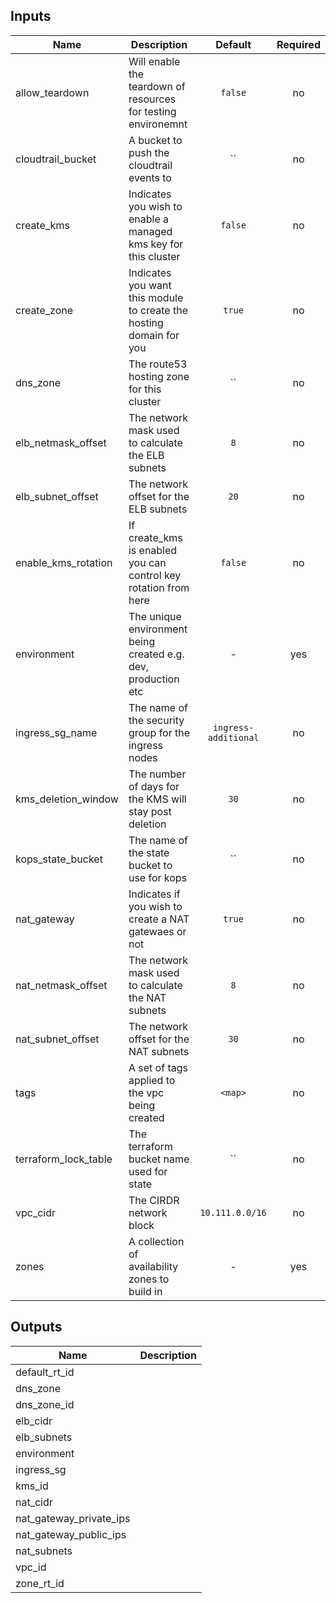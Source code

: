 
## Inputs

| Name | Description | Default | Required |
|------|-------------|:-----:|:-----:|
| allow_teardown | Will enable the teardown of resources for testing environemnt | `false` | no |
| cloudtrail_bucket | A bucket to push the cloudtrail events to | `` | no |
| create_kms | Indicates you wish to enable a managed kms key for this cluster | `false` | no |
| create_zone | Indicates you want this module to create the hosting domain for you | `true` | no |
| dns_zone | The route53 hosting zone for this cluster | `` | no |
| elb_netmask_offset | The network mask used to calculate the ELB subnets | `8` | no |
| elb_subnet_offset | The network offset for the ELB subnets | `20` | no |
| enable_kms_rotation | If create_kms is enabled you can control key rotation from here | `false` | no |
| environment | The unique environment being created e.g. dev, production etc | - | yes |
| ingress_sg_name | The name of the security group for the ingress nodes | `ingress-additional` | no |
| kms_deletion_window | The number of days for the KMS will stay post deletion | `30` | no |
| kops_state_bucket | The name of the state bucket to use for kops | `` | no |
| nat_gateway | Indicates if you wish to create a NAT gatewaes or not | `true` | no |
| nat_netmask_offset | The network mask used to calculate the NAT subnets | `8` | no |
| nat_subnet_offset | The network offset for the NAT subnets | `30` | no |
| tags | A set of tags applied to the vpc being created | `<map>` | no |
| terraform_lock_table | The terraform bucket name used for state | `` | no |
| vpc_cidr | The CIRDR network block | `10.111.0.0/16` | no |
| zones | A collection of availability zones to build in | - | yes |

## Outputs

| Name | Description |
|------|-------------|
| default_rt_id |  |
| dns_zone |  |
| dns_zone_id |  |
| elb_cidr |  |
| elb_subnets |  |
| environment |  |
| ingress_sg |  |
| kms_id |  |
| nat_cidr |  |
| nat_gateway_private_ips |  |
| nat_gateway_public_ips |  |
| nat_subnets |  |
| vpc_id |  |
| zone_rt_id |  |

